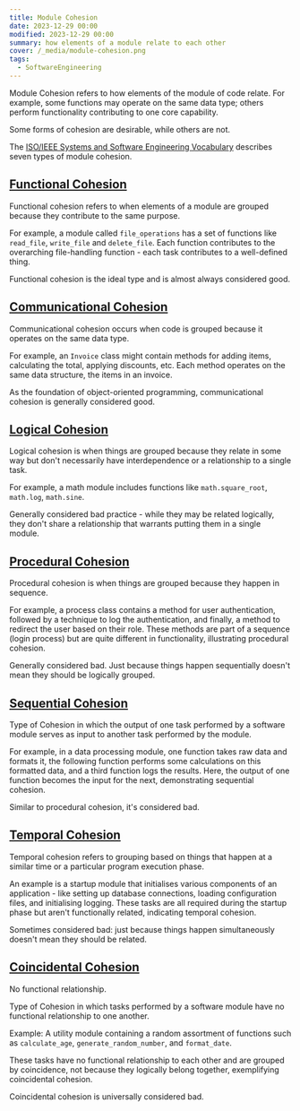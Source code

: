 ```yaml
---
title: Module Cohesion
date: 2023-12-29 00:00
modified: 2023-12-29 00:00
summary: how elements of a module relate to each other
cover: /_media/module-cohesion.png
tags:
  - SoftwareEngineering
---
```


Module Cohesion refers to how elements of the module of code relate. For example, some functions may operate on the same data type; others perform functionality contributing to one core capability.

Some forms of cohesion are desirable, while others are not.

The [ISO/IEEE Systems and Software Engineering Vocabulary](https://www.iso.org/obp/ui/#iso:std:iso-iec-ieee:24765:en) describes seven types of module cohesion.

## [Functional Cohesion](functional-cohesion.md)

Functional cohesion refers to when elements of a module are grouped because they contribute to the same purpose.

For example, a module called `file_operations` has a set of functions like `read_file`, `write_file` and `delete_file`. Each function contributes to the overarching file-handling function - each task contributes to a well-defined thing.

Functional cohesion is the ideal type and is almost always considered good.

## [Communicational Cohesion](communicational-cohesion.md) 

Communicational cohesion occurs when code is grouped because it operates on the same data type.

For example, an `Invoice` class might contain methods for adding items, calculating the total, applying discounts, etc. Each method operates on the same data structure, the items in an invoice.

As the foundation of object-oriented programming, communicational cohesion is generally considered good.

## [Logical Cohesion](logical-cohesion.md)

Logical cohesion is when things are grouped because they relate in some way but don't necessarily have interdependence or a relationship to a single task.

For example, a math module includes functions like `math.square_root`, `math.log`, `math.sine`.

Generally considered bad practice - while they may be related logically, they don't share a relationship that warrants putting them in a single module.

## [Procedural Cohesion](procedural-cohesion.md)

Procedural cohesion is when things are grouped because they happen in sequence.

For example, a process class contains a method for user authentication, followed by a technique to log the authentication, and finally, a method to redirect the user based on their role. These methods are part of a sequence (login process) but are quite different in functionality, illustrating procedural cohesion.

Generally considered bad. Just because things happen sequentially doesn't mean they should be logically grouped.

## [Sequential Cohesion](sequential-cohesion.md)

Type of Cohesion in which the output of one task performed by a software module serves as input to another task performed by the module.

For example, in a data processing module, one function takes raw data and formats it, the following function performs some calculations on this formatted data, and a third function logs the results. Here, the output of one function becomes the input for the next, demonstrating sequential cohesion.

Similar to procedural cohesion, it's considered bad.

## [Temporal Cohesion](temporal-cohesion.md)

Temporal cohesion refers to grouping based on things that happen at a similar time or a particular program execution phase.

An example is a startup module that initialises various components of an application - like setting up database connections, loading configuration files, and initialising logging. These tasks are all required during the startup phase but aren't functionally related, indicating temporal cohesion.

Sometimes considered bad: just because things happen simultaneously doesn't mean they should be related.

## [Coincidental Cohesion](coincidental-cohesion.md)

No functional relationship.

Type of Cohesion in which tasks performed by a software module have no functional relationship to one another.

Example: A utility module containing a random assortment of functions such as `calculate_age`, `generate_random_number`, and `format_date`. 

These tasks have no functional relationship to each other and are grouped by coincidence, not because they logically belong together, exemplifying coincidental cohesion.

Coincidental cohesion is universally considered bad.